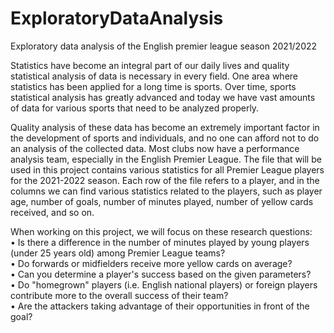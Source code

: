 # ExploratoryDataAnalysis
Exploratory data analysis of the English premier league season 2021/2022

<p>Statistics have become an integral part of our daily lives and quality statistical analysis of data is necessary in every field. One area where statistics has been applied for a long time is sports. Over time, sports statistical analysis has greatly advanced and today we have vast amounts of data for various sports that need to be analyzed properly.</p> 
 <p>Quality analysis of these data has become an extremely important factor in the development of sports and individuals, and no one can afford not to do an analysis of the collected data. Most clubs now have a performance analysis team, especially in the English Premier League. The file that will be used in this project contains various statistics for all Premier League players for the 2021-2022 season. Each row of the file refers to a player, and in the columns we can find various statistics related to the players, such as player age, number of goals, number of minutes played, number of yellow cards received, and so on.</p>
When working on this project, we will focus on these research questions:<br>
• Is there a difference in the number of minutes played by young players (under 25 years old) among Premier League teams? <br>
• Do forwards or midfielders receive more yellow cards on average? <br>
• Can you determine a player's success based on the given parameters? <br>
• Do "homegrown" players (i.e. English national players) or foreign players contribute more to the overall success of their team? <br>
• Are the attackers taking advantage of their opportunities in front of the goal?
